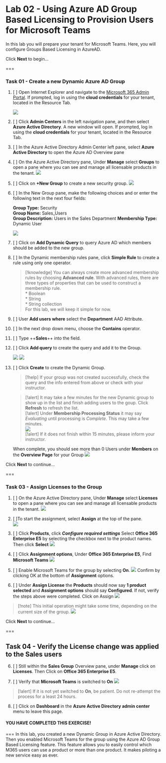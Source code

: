 # Lab 02 - Using Azure AD Group Based Licensing to Provision Users for Microsoft Teams
In this lab you will prepare your tenant for Microsoft Teams.  Here, you will configure Groups Based Licensing in AzureAD.

Click **Next** to begin...

===

### Task 01 - Create a new Dynamic Azure AD Group

1. [ ] Open Internet Explorer and navigate to the [Microsoft 365 Admin Portal](https://admin.microsoft.com).  If prompted, log in using the **cloud credentials** for your tenant, located in the Resource Tab.

    ![](Media/AzureADPortal.png)
2. [ ] Click **Admin Centers** in the left navigation pane, and then select **Azure Active Directory**. A new window will open.  If prompted, log in using the **cloud credentials** for your tenant, located in the Resource Tab.

3. [ ] In the Azure Active Directory Admin Center left pane, select **Azure Active Directory** to open the Azure AD Overview pane

4. [ ] On the Azure Active Directory pane, Under **Manage** select **Groups** to open a pane where you can see and manage all licensable products in the tenant.
    ![](Media/GroupsMenu.png)

5. [ ] Click on **+New Group** to create a new security group.
    ![](Media/NewGroupMenu.png)

6. [ ] In the New Group pane, make the following choices and or enter the following text in the next four fields:  

    **Group Type:** Security  
    **Group Name:** Sales_Users  
    **Group Description:** Users in the Sales Department
    **Membership Type:** Dynamic User  
    
    ![](Media/GroupCreate.png)  
    
7. [ ] Click on **Add Dynamic Query** to query Azure AD which members should be added to the new group.

8. [ ] In the Dynamic membership rules pane, click **Simple Rule** to create a rule using only one operator.
    >[!knowledge] You can always create more advanced membership rules by choosing **Advanced rule**.
    With advanced rules, there are three types of properties that can be used to construct a membership rule.  
        * Boolean  
       * String  
        * String collection  
    For this lab, we will keep it simple for now. 
    
9. [ ] User **Add users where** select the **Department** AAD Attribute.

10. [ ] In the next drop down menu, choose the **Contains** operator.

11. [ ] Type ++**Sales**++ into the field.

12. [ ] Click **Add query** to create the query and add it to the Group.

    ![](Media/GroupQuery.png)
    ![](Media/Addquery.png)

13. [ ] Click **Create** to create the Dynamic Group.

    >[!help] If your group was not created successfully, check the query and the info entered from above or check with your instructor.
    
    >[!alert] It may take a few minutes for the new Dynamic group to show up in the list and finish adding users to the goup.  Click **Refresh** to refresh the list.  
    >[!alert] Under **Membership Processing Status** it may say *Evaluating* until processing is *Complete*.  This may take a few minutes.  
    ![](Media/Evaluating.png)  
    >[!alert] If it does not finish within 15 minutes, please inform your instructor. 
    
    When complete, you should see more than 0 Users under **Members** on the **Overview Page** for your Group
    ![](Media/GroupMembers.png)

Click **Next** to continue...

===

### Task 03 - Assign Licenses to the Group

1. [ ] On the Azure Active Directory pane, Under **Manage** select **Licenses** to open a pane where you can see and manage all licensable products in the tenant.
![](Media/Licensesmenu.png)

2. [ ]To start the assignment, select **Assign** at the top of the pane.  
![](Media/Assign.png)

2. [ ] Click **Products**, click ***Configure required settings*** Select **Office 365 Enterprise E5** by selecting the checkbox next to the product names. Then click **Select**
![](Media/Products.png)

3. [ ] Click **Assignment options**, Under **Office 365 Enterprise E5**, Find **Microsoft Teams**
![](Media/TeamsLicenseOFF.png)

4. [ ] Enable Microsoft Teams for the group by selecting **On**. 
![](Media/TeamsLicenseON.png)
Confirm by clicking OK at the bottom of **Assignment** options.

5. [ ] Under **Assign License** the **Products** should now say **1 product selected** and **Assignment options** should say **Configured**.  If not, verify the steps above were completed.  Click on Assign
![](Media/AssignLicensefinsed.png)

>[!note] This initial operation might take some time, depending on the current size of the group.
![](Media/LicenseProvisioningScheduled.png)

Click **Next** to continue...

===

## Task 04 - Verify the License change was applied to the Sales users

6. [ ] Still within the **Sales Group** Overview pane, under **Manage** click on **Licenses**.  Then Click on **Office 365 Enterprise E5**.

7. [ ] Verify that **Microsoft Teams** is switched to **On**
![](Media/TeamsisON.png)

 >[!alert] If it is not yet switched to **On**, be patient.  Do not re-attempt the process for a least 24 hours.
 
8. [ ] Click on **Dashboard** in the **Azure Active Directory admin center** menu to leave this page.

#### YOU HAVE COMPLETED THIS EXERCISE! 
===
In this lab, you created a new Dynamic Group in Azure Active Directory.  Then you enabled Microsoft Teams for the group using the Azure AD Group Based Licensing feature.  This feature allows you to easily control which M365 users can use a product or more than one product.  It makes piloting a new service easy as ever.  


 
